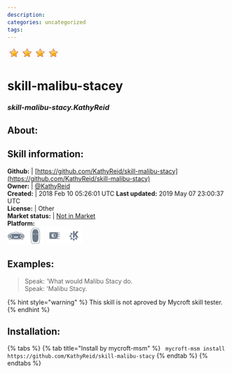 ```yaml
--- 
description: 
categories: uncategorized   
tags:   
---
```


![](../.gitbook/assets/star.png)![](../.gitbook/assets/star.png)![](../.gitbook/assets/star.png)![](../.gitbook/assets/star.png)  
# skill-malibu-stacey  
### _skill-malibu-stacy.KathyReid_  
## About:  


## Skill information:  
**Github:** | [https://github.com/KathyReid/skill-malibu-stacy](https://github.com/KathyReid/skill-malibu-stacy)  
**Owner:** | [@KathyReid](https://github.com/KathyReid)  
**Created:** | 2018 Feb 10 05:26:01 UTC  **Last updated:** 2019 May 07 23:00:37 UTC  
**License:** | Other  
**Market status:** | [Not in Market](https://market.mycroft.ai/skill/)  
**Platform:**  
 ![](../.gitbook/assets/mark-1-icon.png)  ![](../.gitbook/assets/mark-2-icon.png)  ![](../.gitbook/assets/picroft-icon.png)  ![](../.gitbook/assets/kde.png)   
## Examples:  
> Speak: 'What would Malibu Stacy do.  
> Speak: 'Malibu Stacy.  
  
{% hint style="warning" %}
This skill is not aproved by Mycroft skill tester.
{% endhint %}
    
## Installation:  
{% tabs %}
{% tab title="Install by mycroft-msm" %}
``` mycroft-msm install https://github.com/KathyReid/skill-malibu-stacy```
{% endtab %}
  {% endtabs %}
  